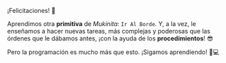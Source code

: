¡Felicitaciones! :tada:

Aprendimos otra **primitiva** de _Mukinita_: `Ir Al Borde`. Y, a la vez, le enseñamos a hacer nuevas tareas, más complejas y poderosas que las órdenes que le dábamos antes, ¡con la ayuda de los **procedimientos**! :sunglasses:

Pero la programación es mucho más que esto. ¡Sigamos aprendiendo! :muscle::computer: